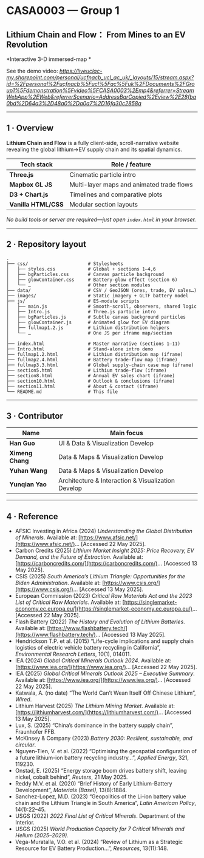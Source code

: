# CASA0003 — Group 1

## **Lithium Chain and Flow： From Mines to an EV Revolution**

*Interactive 3-D immersed-map *

See the demo video: *https://liveuclac-my.sharepoint.com/personal/ucfnacb_ucl_ac_uk/_layouts/15/stream.aspx?id=%2Fpersonal%2Fucfnacb%5Fucl%5Fac%5Fuk%2FDocuments%2FGroup1%5Fdemonstration%5Fvideo%5FCASA0003%2Emp4&referrer=StreamWebApp%2EWeb&referrerScenario=AddressBarCopied%2Eview%2E28fba0bd%2D64a3%2D48a0%2Da0a7%2D16fa30c2858a*

---

## 1 · Overview

**Lithium Chain and Flow** is a fully client-side, scroll-narrative website revealing the global lithium→EV supply chain and its spatial dynamics.

| Tech stack           | Role / feature                            |
| -------------------- | ----------------------------------------- |
| **Three.js**         | Cinematic particle intro                  |
| **Mapbox GL JS**     | Multi-layer maps and animated trade flows |
| **D3 + Chart.js**    | Timelines and comparative plots           |
| **Vanilla HTML/CSS** | Modular section layouts                   |

*No build tools or server are required—just open `index.html` in your browser.*

---

## 2 · Repository layout

```text
.
├── css/                      # Stylesheets
│   ├── styles.css            # Global + sections 1–4,6
│   ├── bgParticles.css       # Canvas particle background
│   ├── glowContainer.css     # Battery-glow effect (section 6)
│   └── …                     # Other section modules
├── data/                     # CSV / GeoJSON (ores, trade, EV sales…)
├── images/                   # Static imagery + GLTF battery model
├── js/                       # ES-module scripts
│   ├── main.js               # Smooth-scroll, observers, shared logic
│   ├── Intro.js              # Three.js particle intro
│   ├── bgParticles.js        # Subtle canvas background particles
│   ├── glowContainer.js      # Animated glow for EV diagram
│   ├── fullmap1.2.js         # Lithium distribution helpers
│   └── …                     # One JS per iframe map/section
│
├── index.html                # Master narrative (sections 1–11)
├── Intro.html                # Stand-alone intro demo
├── fullmap1.2.html           # Lithium distribution map (iframe)
├── fullmap2.4.html           # Battery trade-flow map (iframe)
├── fullmap3.3.html           # Global supply-chain case map (iframe)
├── section5.html             # Lithium trade-flow (iframe)
├── section8.html             # Annual EV sales chart (iframe)
├── section10.html            # Outlook & conclusions (iframe)
├── section11.html            # About & contact (iframe)
└── README.md                 # This file
```

---

## 3 · Contributor

| Name             | Main focus             |
| ---------------- | ---------------------- |
| **Han Guo**      | UI & Data & Visualization Develop|
| **Ximeng Chang** | Data & Maps & Visualization Develop |
| **Yuhan Wang**   | Data & Maps & Visualization Develop |
| **Yunqian Yao**  | Architecture & Interaction & Visualization Develop |

---

## 4 · Reference

* AFSIC Investing in Africa (2024) *Understanding the Global Distribution of Minerals*. Available at: [https://www.afsic.net/](https://www.afsic.net/)... \[Accessed 22 May 2025].
* Carbon Credits (2025) *Lithium Market Insight 2025: Price Recovery, EV Demand, and the Future of Extraction*. Available at: [https://carboncredits.com/](https://carboncredits.com/)... \[Accessed 13 May 2025].
* CSIS (2025) *South America’s Lithium Triangle: Opportunities for the Biden Administration*. Available at: [https://www.csis.org/](https://www.csis.org/)... \[Accessed 13 May 2025].
* European Commission (2023) *Critical Raw Materials Act and the 2023 List of Critical Raw Materials*. Available at: [https://singlemarket-economy.ec.europa.eu/](https://singlemarket-economy.ec.europa.eu/)... \[Accessed 22 May 2025].
* Flash Battery (2022) *The History and Evolution of Lithium Batteries*. Available at: [https://www.flashbattery.tech/](https://www.flashbattery.tech/)... \[Accessed 13 May 2025].
* Hendrickson T.P. et al. (2015) “Life-cycle implications and supply chain logistics of electric vehicle battery recycling in California”, *Environmental Research Letters*, 10(1), 014011.
* IEA (2024) *Global Critical Minerals Outlook 2024*. Available at: [https://www.iea.org/](https://www.iea.org/)... \[Accessed 22 May 2025].
* IEA (2025) *Global Critical Minerals Outlook 2025 – Executive Summary*. Available at: [https://www.iea.org/](https://www.iea.org/)... \[Accessed 22 May 2025].
* Katwala, A. (no date) “The World Can’t Wean Itself Off Chinese Lithium”, *Wired*.
* Lithium Harvest (2025) *The Lithium Mining Market*. Available at: [https://lithiumharvest.com/](https://lithiumharvest.com/)... \[Accessed 13 May 2025].
* Lux, S. (2025) “China’s dominance in the battery supply chain”, Fraunhofer FFB.
* McKinsey & Company (2023) *Battery 2030: Resilient, sustainable, and circular*.
* Nguyen-Tien, V. et al. (2022) “Optimising the geospatial configuration of a future lithium-ion battery recycling industry…”, *Applied Energy*, 321, 119230.
* Onstad, E. (2025) “Energy storage boom drives battery shift, leaving nickel, cobalt behind”, *Reuters*, 21 May 2025.
* Reddy M.V. et al. (2020) “Brief History of Early Lithium-Battery Development”, *Materials (Basel)*, 13(8):1884.
* Sanchez-Lopez, M.D. (2023) “Geopolitics of the Li-ion battery value chain and the Lithium Triangle in South America”, *Latin American Policy*, 14(1):22–45.
* USGS (2022) *2022 Final List of Critical Minerals*. Department of the Interior.
* USGS (2025) *World Production Capacity for 7 Critical Minerals and Helium (2025–2029)*.
* Vega-Muratalla, V.O. et al. (2024) “Review of Lithium as a Strategic Resource for EV Battery Production…”, *Resources*, 13(11):148.








